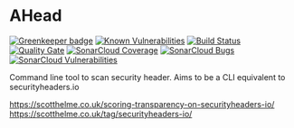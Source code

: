 # AHead

[![Greenkeeper badge](https://badges.greenkeeper.io/mrosenquist/ahead.svg)](https://greenkeeper.io/)
[![Known Vulnerabilities](https://snyk.io/test/github/mrosenquist/ahead/badge.svg?targetFile=package.json)](https://snyk.io/test/github/mrosenquist/ahead?targetFile=package.json)
[![Build Status](https://travis-ci.org/mrosenquist/ahead.svg?branch=master)](https://travis-ci.org/mrosenquist/ahead)
[![Quality Gate](https://sonarcloud.io/api/badges/gate?key=ahead)](https://sonarcloud.io/dashboard/index/com.github.noraui:noraui)
[![SonarCloud Coverage](https://sonarcloud.io/api/badges/measure?key=ahead&metric=coverage)](https://sonarcloud.io/component_measures/metric/coverage/list?id=ahead)
[![SonarCloud Bugs](https://sonarcloud.io/api/badges/measure?key=ahead&metric=bugs)](https://sonarcloud.io/component_measures/metric/reliability_rating/list?id=ahead)
[![SonarCloud Vulnerabilities](https://sonarcloud.io/api/badges/measure?key=ahead&metric=vulnerabilities)](https://sonarcloud.io/component_measures/metric/security_rating/list?id=ahead)




Command line tool to scan security header. Aims to be a CLI equivalent to securityheaders.io



https://scotthelme.co.uk/scoring-transparency-on-securityheaders-io/
https://scotthelme.co.uk/tag/securityheaders-io/
